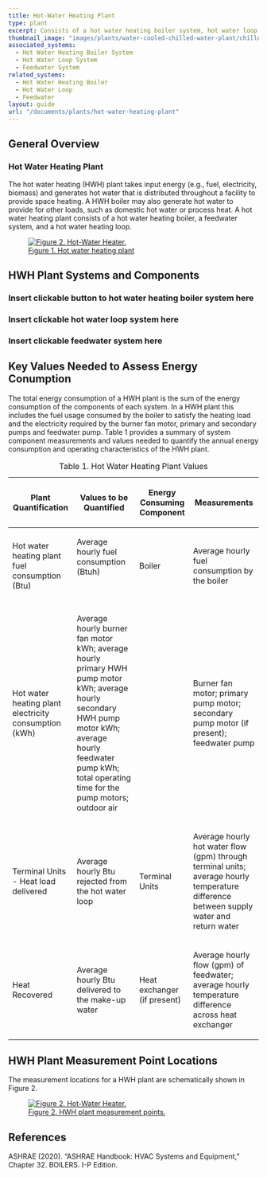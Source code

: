 ```yaml
---
title: Hot-Water Heating Plant
type: plant
excerpt: Consists of a hot water heating boiler system, hot water loop system, and feedwater system operating to meet heating demand in a facility.
thumbnail_image: "images/plants/water-cooled-chilled-water-plant/chilled-water-plant-overview.jpeg"
associated_systems:
  - Hot Water Heating Boiler System
  - Hot Water Loop System
  - Feedwater System
related_systems:
  - Hot Water Heating Boiler
  - Hot Water Loop
  - Feedwater
layout: guide
url: "/documents/plants/hot-water-heating-plant"
---
```


## General Overview

### Hot Water Heating Plant

The hot water heating (HWH) plant takes input energy (e.g., fuel, electricity, biomass) and generates hot water that is distributed throughout a facility to provide space heating. A HWH boiler may also generate hot water to provide for other loads, such as domestic hot water or process heat. A hot water heating plant consists of a hot water heating boiler, a feedwater system, and a hot water heating loop.  

<a href="/images/plants/hot-water-heating-plant/hot-water heating plant figure 1.png">
    <figure class="figure mb-4 mt-3">
        <img src="/images/plants/hot-water-heating-plant/hot-water heating plant figure 1.png" class="figure-img img-fluid rounded" alt="Figure 2. Hot-Water Heater.">
        <figcaption class="figure-caption text-left">Figure 1. Hot water heating plant</figcaption>
    </figure>
</a>

## HWH Plant Systems and Components

### Insert clickable button to hot water heating boiler system here

### Insert clickable hot water loop system here

### Insert clickable feedwater system here

## Key Values Needed to Assess Energy Conumption

The total energy consumption of a HWH plant is the sum of the energy consumption of the components of each system. In a HWH plant this includes the fuel usage consumed by the boiler to satisfy the heating load and the electricity required by the burner fan motor, primary and secondary pumps and feedwater pump. Table 1 provides a summary of system component measurements and values needed to quantify the annual energy consumption and operating characteristics of the HWH plant.  

<table>
    <caption>Table 1. Hot Water Heating Plant Values</caption>
    <thead>
        <tr>
            <th>
                <p><strong>Plant Quantification</strong></p>
            </th>
            <th>
                <p><strong>Values to be Quantified</strong></p>
            </th>
            <th>
                <p><strong>Energy Consuming Component</strong></p>
            </th>
            <th>
                <p><strong>Measurements</strong></p>
            </th>
        </tr>
    <tbody>
        <tr>
            <td>
                <p>Hot water heating plant fuel consumption (Btu)</p>
            </td>
            <td>
                <p>Average hourly fuel consumption (Btuh)</p>
                <p><br></p>
            </td>
            <td>
                <p>Boiler&nbsp;</p>
            </td>
            <td>
                <p>Average hourly fuel consumption by the boiler</p>
            </td>
        </tr>
        <tr>
            <td>
                <p>Hot water heating plant electricity consumption (kWh)</p>
            </td>
            <td>
                <p>Average hourly burner fan motor kWh; average hourly primary HWH pump motor kWh; average hourly secondary HWH pump motor kWh; average hourly feedwater pump kWh; total operating time for the pump motors; outdoor air</p>
            </td>
            <td>
                <p><br></p>
            </td>
            <td>
                <p>Burner fan motor; primary pump motor; secondary pump motor (if present); feedwater pump</p>
            </td>
        </tr>
        <tr>
            <td>
                <p>Terminal Units - Heat load delivered</p>
            </td>
            <td>
                <p>Average hourly Btu rejected from the hot water loop</p>
            </td>
            <td>
                <p>Terminal Units</p>
            </td>
            <td>
                <p>Average hourly hot water flow (gpm) through terminal units; average hourly temperature difference between supply water and return water</p>
            </td>
        </tr>
        <tr>
            <td>
                <p>Heat Recovered</p>
            </td>
            <td>
                <p>Average hourly Btu delivered to the make-up water</p>
            </td>
            <td>
                <p>Heat exchanger (if present)</p>
            </td>
            <td>
                <p>Average hourly flow (gpm) of feedwater; average hourly temperature difference across heat exchanger</p>
            </td>
        </tr>
    </tbody>
</table>

## HWH Plant Measurement Point Locations

The measurement locations for a HWH plant are schematically shown in Figure 2.

<a href="/images/plants/hot-water-heating-plant/hot-water heating plant figure 2.png">
    <figure class="figure mb-4 mt-3">
        <img src="/images/plants/hot-water-heating-plant/hot-water heating plant figure 2.png" class="figure-img img-fluid rounded" alt="Figure 2. Hot-Water Heater.">
        <figcaption class="figure-caption text-left">Figure 2. HWH plant measurement points.</figcaption>
    </figure>
</a>

## References

ASHRAE (2020). “ASHRAE Handbook: HVAC Systems and Equipment,” Chapter 32. BOILERS. I-P Edition. 
